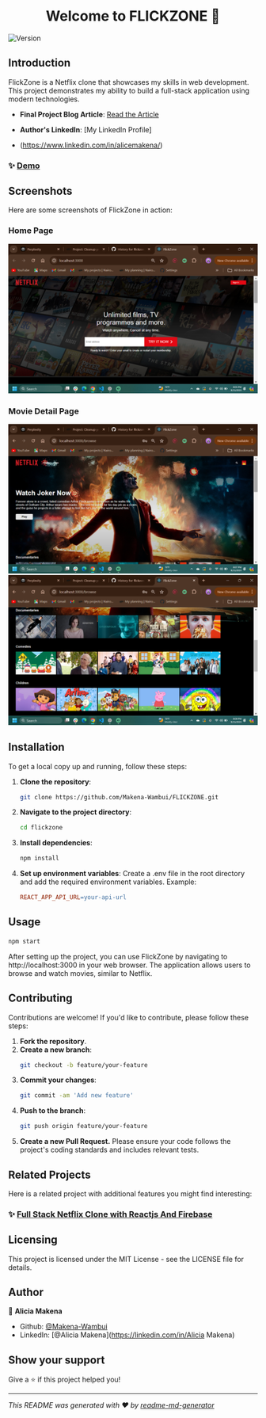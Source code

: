 <h1 align="center">Welcome to FLICKZONE 👋</h1>
<p>
  <img alt="Version" src="https://img.shields.io/badge/version-0.1.0-blue.svg?cacheSeconds=2592000" />
</p>


## Introduction

FlickZone is a Netflix clone that showcases my skills in web development. This project demonstrates my ability to build a full-stack application using modern technologies.

- **Final Project Blog Article**: [Read the Article](https://medium.com/@iammakena/i-built-a-netflix-clone-using-react-and-firebase-d94ead9bea2a)

- **Author's LinkedIn**: [My LinkedIn Profile]
- (https://www.linkedin.com/in/alicemakena/)

### ✨ [Demo](https://youtu.be/4ptDaEW7S8E)

## Screenshots

Here are some screenshots of FlickZone in action:

### Home Page
![Home Page](./screenshots/Flickzone_homepage.png)

### Movie Detail Page
![Movies](./screenshots/Flickzone_browse1.png)
![Browse](./screenshots/Flickzone_browse2.png)

## Installation
To get a local copy up and running, follow these steps:

1. **Clone the repository**:
   ```bash
   git clone https://github.com/Makena-Wambui/FLICKZONE.git

2. **Navigate to the project directory**:
   ```bash
   cd flickzone

3. **Install dependencies**:
   ```bash
   npm install
   ```

4. **Set up environment variables**: 
   Create a .env file in the root directory and add the required environment variables. Example:
   ```makefile
   REACT_APP_API_URL=your-api-url
   ```
## Usage
   ```bash
   npm start
   ```
   After setting up the project, you can use FlickZone by navigating to http://localhost:3000 in your web browser. The application allows users to browse and watch movies, similar to Netflix.

## Contributing
   Contributions are welcome! If you'd like to contribute, please follow these steps:
1. **Fork the repository**.
2. **Create a new branch**:
   ```bash
   git checkout -b feature/your-feature
   ```
3. **Commit your changes**: 
   ```bash
   git commit -am 'Add new feature'
   ```
4. **Push to the branch**: 
   ```bash
   git push origin feature/your-feature
   ```
5. **Create a new Pull Request.**
   Please ensure your code follows the project's coding standards and includes relevant tests.

## Related Projects
   Here is a related project with additional features you might find interesting:
   ### ✨ [Full Stack Netflix Clone with Reactjs And Firebase](https://www.youtube.com/watch?v=YQQD67N5pi0)

## Licensing
   This project is licensed under the MIT License - see the LICENSE file for details.

## Author

👤 **Alicia Makena**

* Github: [@Makena-Wambui](https://github.com/Makena-Wambui)
* LinkedIn: [@Alicia Makena](https://linkedin.com/in/Alicia Makena)

## Show your support

Give a ⭐️ if this project helped you!

***
_This README was generated with ❤️ by [readme-md-generator](https://github.com/kefranabg/readme-md-generator)_
